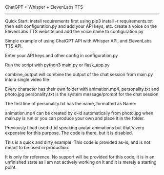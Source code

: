 ChatGPT + Whisper + ElevenLabs TTS

---------------------------

Quick Start:
install requirements first using pip3 install -r requirements.txt
then edit configuration.py and add your API keys, etc.
create a voice on the ElevenLabs TTS website and add the voice name to configuration.py

Simple example of using ChatGPT API with Whisper API, and ElevenLabs TTS API.

Enter your API keys and other config in configuration.py

Run the script with python3 main.py or flask_app.py

combine_output will combine the output of the chat session from main.py into a single video file

Every character has their own folder with animation.mp4, personality.txt and photo.jpg
personality.txt is the system message/prompt for the chat session

The first line of personality.txt has the name,
formatted as Name: <name>

animation.mp4 can be created by d-id automatically from photo.jpg when main.py is run
or you can produce your own and place it in the folder.

Previously I had used d-id speaking avatar animations but that's very expensive for this purpose.
The code is there, but it is disabled.

This is a quick and dirty example.
This code is provided as-is, and is not meant to be used in production. 

It is only for reference.
No support will be provided for this code, it is in an unfinished state as I am not actively working on it and it is merely a starting point.


